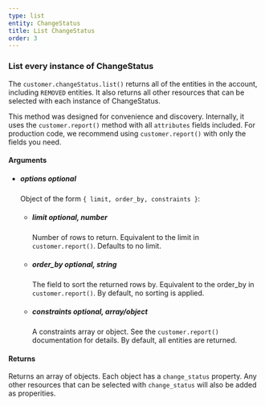 ```yaml
---
type: list
entity: ChangeStatus 
title: List ChangeStatus 
order: 3
---
```


### List every instance of ChangeStatus 


The `customer.changeStatus.list()` returns all of the entities in the account, including `REMOVED` entities. It also returns all other resources that can be selected with each instance of ChangeStatus.

This method was designed for convenience and discovery. Internally, it uses the `customer.report()` method with all `attributes` fields included. For production code, we recommend using `customer.report()` with only the fields you need.


#### Arguments

- ##### options *optional*
    Object of the form `{ limit, order_by, constraints }`:
    - ##### limit *optional, number*
        Number of rows to return. Equivalent to the limit in `customer.report()`. Defaults to no limit.
    - ##### order_by *optional, string*
        The field to sort the returned rows by. Equivalent to the order_by in `customer.report()`. By default, no sorting is applied.
    - ##### constraints *optional, array/object*
        A constraints array or object. See the `customer.report()` documentation for details. By default, all entities are returned.


#### Returns

Returns an array of objects.
Each object has a `change_status` property. Any other resources that can be selected with `change_status` will also be added as properities.
